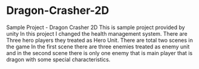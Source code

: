 # Dragon-Crasher-2D
Sample Project - Dragon Crasher 2D
This is sample project provided by unity 
In this project I changed the health management system.
There are Three hero players they treated as Hero Unit.
There are total two scenes in the game 
In the first scene there are three enemies treated as enemy unit and in the second scene there is only one enemy that is main player that is dragon with some special characteristics.
 

